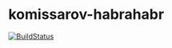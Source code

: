 komissarov-habrahabr
====================
[![BuildStatus](https://travis-ci.org/2gisprojectT/komissarov-habrahabr.svg?branch=master)](https://travis-ci.org/2gisprojectT/komissarov-habrahabr)
